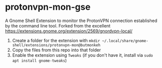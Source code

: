 # protonvpn-mon-gse
A Gnome Shell Extension to monitor the ProtonVPN connection established by the command line tool.  Forked from the excellent https://extensions.gnome.org/extension/2569/gnordvpn-local/

1. Create a folder for the extension with `mkdir ~/.local/share/gnome-shell/extensions/protonvpn-mon@butmonkeh`
2. Copy the files from this repo into that folder
3. Enable the extension using `Tweaks` (if you don't have it, install via `sudo apt install gnome-tweaks`)
